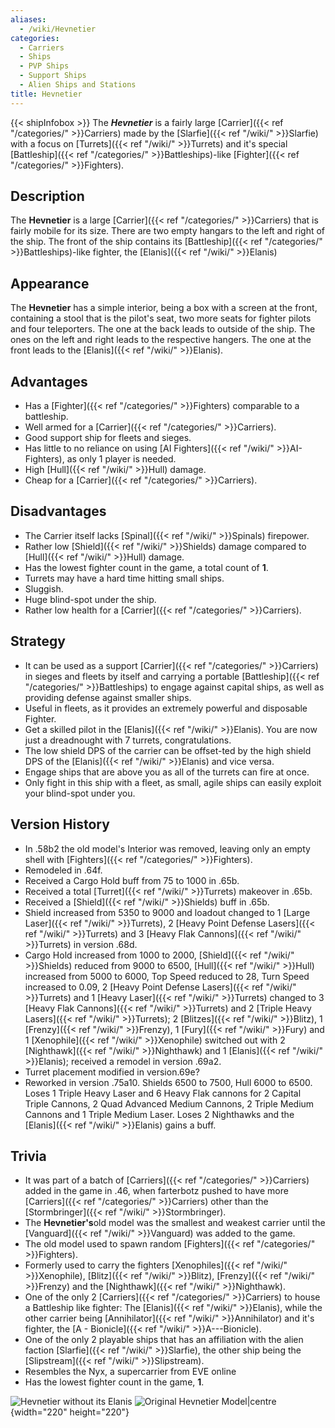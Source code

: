 ```yaml
---
aliases:
  - /wiki/Hevnetier
categories:
  - Carriers
  - Ships
  - PVP Ships
  - Support Ships
  - Alien Ships and Stations
title: Hevnetier
---
```


{{< shipInfobox >}} The **_Hevnetier_** is a fairly large [Carrier]({{< ref "/categories/" >}}Carriers) made by the [Slarfie]({{< ref "/wiki/" >}}Slarfie) with a focus on [Turrets]({{< ref "/wiki/" >}}Turrets) and it's special [Battleship]({{< ref "/categories/" >}}Battleships)-like [Fighter]({{< ref "/categories/" >}}Fighters).

## Description

The **Hevnetier** is a large [Carrier]({{< ref "/categories/" >}}Carriers) that is fairly mobile for its size. There are two empty hangars to the left and right of the ship. The front of the ship contains its [Battleship]({{< ref "/categories/" >}}Battleships)-like fighter, the [Elanis]({{< ref "/wiki/" >}}Elanis)

## Appearance

The **Hevnetier** has a simple interior, being a box with a screen at the front, containing a stool that is the pilot's seat, two more seats for fighter pilots and four teleporters. The one at the back leads to outside of the ship. The ones on the left and right leads to the respective hangers. The one at the front leads to the [Elanis]({{< ref "/wiki/" >}}Elanis).

## Advantages

- Has a [Fighter]({{< ref "/categories/" >}}Fighters) comparable to a battleship.
- Well armed for a [Carrier]({{< ref "/categories/" >}}Carriers).
- Good support ship for fleets and sieges.
- Has little to no reliance on using [AI Fighters]({{< ref "/wiki/" >}}AI-Fighters), as only 1 player is needed.
- High [Hull]({{< ref "/wiki/" >}}Hull) damage.
- Cheap for a [Carrier]({{< ref "/categories/" >}}Carriers).

## Disadvantages

- The Carrier itself lacks [Spinal]({{< ref "/wiki/" >}}Spinals) firepower.
- Rather low [Shield]({{< ref "/wiki/" >}}Shields) damage compared to [Hull]({{< ref "/wiki/" >}}Hull) damage.
- Has the lowest fighter count in the game, a total count of **1**.
- Turrets may have a hard time hitting small ships.
- Sluggish.
- Huge blind-spot under the ship.
- Rather low health for a [Carrier]({{< ref "/categories/" >}}Carriers).

## Strategy

- It can be used as a support [Carrier]({{< ref "/categories/" >}}Carriers) in sieges and fleets by itself and carrying a portable [Battleship]({{< ref "/categories/" >}}Battleships) to engage against capital ships, as well as providing defense against smaller ships.
- Useful in fleets, as it provides an extremely powerful and disposable Fighter.
- Get a skilled pilot in the [Elanis]({{< ref "/wiki/" >}}Elanis). You are now just a dreadnought with 7 turrets, congratulations.
- The low shield DPS of the carrier can be offset-ted by the high shield DPS of the [Elanis]({{< ref "/wiki/" >}}Elanis) and vice versa.
- Engage ships that are above you as all of the turrets can fire at once.
- Only fight in this ship with a fleet, as small, agile ships can easily exploit your blind-spot under you.

## Version History

- In .58b2 the old model's Interior was removed, leaving only an empty shell with [Fighters]({{< ref "/categories/" >}}Fighters).
- Remodeled in .64f.
- Received a Cargo Hold buff from 75 to 1000 in .65b.
- Received a total [Turret]({{< ref "/wiki/" >}}Turrets) makeover in .65b.
- Received a [Shield]({{< ref "/wiki/" >}}Shields) buff in .65b.
- Shield increased from 5350 to 9000 and loadout changed to 1 [Large Laser]({{< ref "/wiki/" >}}Turrets), 2 [Heavy Point Defense Lasers]({{< ref "/wiki/" >}}Turrets) and 3 [Heavy Flak Cannons]({{< ref "/wiki/" >}}Turrets) in version .68d.
- Cargo Hold increased from 1000 to 2000, [Shield]({{< ref "/wiki/" >}}Shields) reduced from 9000 to 6500, [Hull]({{< ref "/wiki/" >}}Hull) increased from 5000 to 6000, Top Speed reduced to 28, Turn Speed increased to 0.09, 2 [Heavy Point Defense Lasers]({{< ref "/wiki/" >}}Turrets) and 1 [Heavy Laser]({{< ref "/wiki/" >}}Turrets) changed to 3 [Heavy Flak Cannons]({{< ref "/wiki/" >}}Turrets) and 2 [Triple Heavy Lasers]({{< ref "/wiki/" >}}Turrets); 2 [Blitzes]({{< ref "/wiki/" >}}Blitz), 1 [Frenzy]({{< ref "/wiki/" >}}Frenzy), 1 [Fury]({{< ref "/wiki/" >}}Fury) and 1 [Xenophile]({{< ref "/wiki/" >}}Xenophile) switched out with 2 [Nighthawk]({{< ref "/wiki/" >}}Nighthawk) and 1 [Elanis]({{< ref "/wiki/" >}}Elanis); received a remodel in version .69a2.
- Turret placement modified in version.69e?
- Reworked in version .75a10. Shields 6500 to 7500, Hull 6000 to 6500. Loses 1 Triple Heavy Laser and 6 Heavy Flak cannons for 2 Capital Triple Cannons, 2 Quad Advanced Medium Cannons, 2 Triple Medium Cannons and 1 Triple Medium Laser. Loses 2 Nighthawks and the [Elanis]({{< ref "/wiki/" >}}Elanis) gains a buff.

## Trivia

- It was part of a batch of [Carriers]({{< ref "/categories/" >}}Carriers) added in the game in .46, when farterbotz pushed to have more [Carriers]({{< ref "/categories/" >}}Carriers) other than the [Stormbringer]({{< ref "/wiki/" >}}Stormbringer).
- The **Hevnetier's**old model was the smallest and weakest carrier until the [Vanguard]({{< ref "/wiki/" >}}Vanguard) was added to the game.
- The old model used to spawn random [Fighters]({{< ref "/categories/" >}}Fighters).
- Formerly used to carry the fighters [Xenophiles]({{< ref "/wiki/" >}}Xenophile), [Blitz]({{< ref "/wiki/" >}}Blitz), [Frenzy]({{< ref "/wiki/" >}}Frenzy) and the [Nighthawk]({{< ref "/wiki/" >}}Nighthawk).
- One of the only 2 [Carriers]({{< ref "/categories/" >}}Carriers) to house a Battleship like fighter: The [Elanis]({{< ref "/wiki/" >}}Elanis), while the other carrier being [Annihilator]({{< ref "/wiki/" >}}Annihilator) and it's fighter, the [A - Bionicle]({{< ref "/wiki/" >}}A---Bionicle).
- One of the only 2 playable ships that has an affiliation with the alien faction [Slarfie]({{< ref "/wiki/" >}}Slarfie), the other ship being the [Slipstream]({{< ref "/wiki/" >}}Slipstream).
- Resembles the Nyx, a supercarrier from EVE online
- Has the lowest fighter count in the game, **1**.

![Hevnetier without its
Elanis](HevnNofighter.png "Hevnetier without its Elanis") ![Original
Hevnetier
Model|centre](HEV3.PNG.png "Original Hevnetier Model|centre"){width="220" height="220"}
